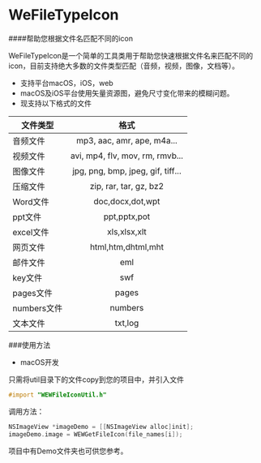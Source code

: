 WeFileTypeIcon
=========

####帮助您根据文件名匹配不同的icon

WeFileTypeIcon是一个简单的工具类用于帮助您快速根据文件名来匹配不同的icon，目前支持绝大多数的文件类型匹配（音频，视频，图像，文档等）。

 * 支持平台macOS，iOS，web
 * macOS及iOS平台使用矢量资源图，避免尺寸变化带来的模糊问题。  
 * 现支持以下格式的文件
 
| 文件类型        | 格式           | 
| ------------- |:-------------:| 
| 音频文件     | mp3, aac, amr, ape, m4a... | 
| 视频文件      | avi, mp4, flv, mov, rm, rmvb...      | 
| 图像文件| jpg, png, bmp, jpeg, gif, tiff...    | 
| 压缩文件| zip, rar, tar, gz, bz2     |
| Word文件| doc,docx,dot,wpt     |
| ppt文件| ppt,pptx,pot    | 
| excel文件| xls,xlsx,xlt    |
| 网页文件| html,htm,dhtml,mht   | 
| 邮件文件| eml   |
| key文件| swf   | 
| pages文件| pages   | 
| numbers文件| numbers   | 
| 文本文件| txt,log   |

###使用方法
 * macOS开发
 
 只需将util目录下的文件copy到您的项目中，并引入文件
 
 ```objectivec
#import "WEWFileIconUtil.h"
```

 调用方法：
 ```objectivec
 NSImageView *imageDemo = [[NSImageView alloc]init];
 imageDemo.image = WEWGetFileIcon(file_names[i]);
```
项目中有Demo文件夹也可供您参考。





